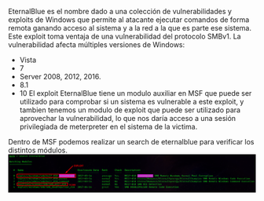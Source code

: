 EternalBlue es el nombre dado a una colección de vulnerabilidades y exploits de Windows que permite al atacante ejecutar comandos de forma remota ganando acceso al sistema y a la red a la que es parte ese sistema.
Este exploit toma ventaja de una vulnerabilidad del protocolo SMBv1.
La vulnerabilidad afecta múltiples versiones de Windows:
- Vista
- 7
- Server 2008, 2012, 2016.
- 8.1
- 10
El exploit EternalBlue tiene un modulo auxiliar en MSF que puede ser utilizado para comprobar si un sistema es vulnerable a este exploit, y tambien tenemos un modulo de exploit que puede ser utilizado para aprovechar la vulnerabilidad, lo que nos daría acceso a una sesión privilegiada de meterpreter en el sistema de la victima.

Dentro de MSF podemos realizar un search de eternalblue para verificar los distintos módulos.
![](../../../../Images/Pasted%20image%2020240208160918.png)